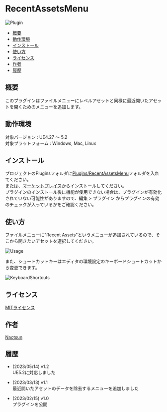 # RecentAssetsMenu

![Plugin](https://user-images.githubusercontent.com/51815450/220249566-4c5cbf51-1584-4a9e-8fde-17d7f79f089c.PNG)

<!--ts-->
   * [概要](#概要)
   * [動作環境](#動作環境)
   * [インストール](#インストール)
   * [使い方](#使い方)
   * [ライセンス](#ライセンス)
   * [作者](#作者)
   * [履歴](#履歴)
<!--te-->

## 概要

このプラグインはファイルメニューにレベルアセットと同様に最近開いたアセットを開くためのメニューを追加します。

## 動作環境

対象バージョン : UE4.27 ～ 5.2  
対象プラットフォーム : Windows, Mac, Linux 

## インストール

プロジェクトのPluginsフォルダに[Plugins/RecentAssetsMenu](https://github.com/Naotsun19B/RecentAssetsMenu)フォルダを入れてください。  
または、[マーケットプレイス](https://www.unrealengine.com/marketplace/ja/product/recent-assets-menu)からインストールしてください。  
プラグインのインストール後に機能が使用できない場合は、プラグインが有効化されていない可能性がありますので、編集 > プラグイン からプラグインの有効のチェックが入っているかをご確認ください。  

## 使い方

ファイルメニューに"Recent Assets"というメニューが追加されているので、そこから開きたいアセットを選択してください。  

![Usage](https://user-images.githubusercontent.com/51815450/224694011-d5fe8c8e-9ca2-40eb-a78e-9d318ce1a715.PNG)

また、ショートカットキーはエディタの環境設定のキーボードショートカットから変更できます。

![KeyboardShortcuts](https://user-images.githubusercontent.com/51815450/224676158-39f559ca-495e-4e89-985d-7a21af53ba5f.PNG)

## ライセンス

[MITライセンス](https://ja.wikipedia.org/wiki/MIT_License)

## 作者

[Naotsun](https://twitter.com/Naotsun_UE)

## 履歴

- (2023/05/14) v1.2   
  UE5.2に対応しました

- (2023/03/13) v1.1   
  最近開いたアセットのデータを除去するメニューを追加しました

- (2023/02/15) v1.0   
  プラグインを公開
